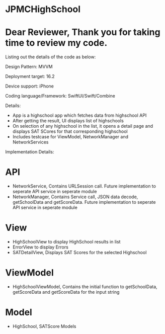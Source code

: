 # JPMCHighSchool
# Dear Reviewer, Thank you for taking time to review my code.

Listing out the details of the code as below:

Design Pattern: MVVM

Deployment target: 16.2

Device support: iPhone

Coding language/Framework: SwiftUI/Swift/Combine

Details:

* App is a highschool app which fetches data from highschool API
* After getting the result, UI displays list of highschools
* On selection of any highschool in the list, it opens a detail page and displays SAT SCores for that corresponding highschool
* Includes testcase for ViewModel, NetworkManager and NetworkServices

Implementation Details:

# API
* NetworkService, Contains URLSession call. Future implementation to seperate API service in seperate module
* NetworkManager, Contains Service call, JSON data decode, getSchoolData and getScoreData. Future implementation to seperate API service in seperate module

# View
* HighSchoolView to display HighSchool results in list
* ErrorView to display Errors
* SATDetailView, Displays SAT Scores for the selected Highschool

# ViewModel
* HighSchoolViewModel, Contains the initial function to getSchoolData, getScoreData and getScoreData for the input string

# Model
* HighSchool, SATScore Models
